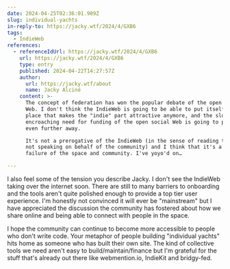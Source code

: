 ```yaml
---
date: 2024-04-25T02:36:01.909Z
slug: individual-yachts
in-reply-to: https://jacky.wtf/2024/4/GXB6
tags:
  - IndieWeb
references:
  - referenceIdUrl: https://jacky.wtf/2024/4/GXB6
    url: https://jacky.wtf/2024/4/GXB6
    type: entry
    published: 2024-04-22T14:27:57Z
    author:
      url: https://jacky.wtf/about
      name: Jacky Alciné
    content: >-
      The concept of federation has won the popular debate of the open social
      Web. I don't think the IndieWeb is going to be able to put itself in a
      place that makes the "indie" part attractive anymore, and the slow
      encroaching need for funding of the open social Web is going to push that
      even further away.

      It's not a prerogative of the IndieWeb (in the sense of reading the Wiki,
      not speaking on behalf of the community) and I think that it's a routine
      failure of the space and community. I've yoyo'd on…

---
```


I also feel some of the tension you describe Jacky. I don't see the IndieWeb taking over the internet soon. There are still to many barriers to onboarding and the tools aren't quite polished enough to provide a top tier user experience. I'm honestly not convinced it will ever be "mainstream" but I have appreciated the discussion the community has fostered about how we share online and being able to connect with people in the space.

I hope the community can continue to become more accessible to people who don't write code. Your metaphor of people building "individual yachts" hits home as someone who has built their own site. The kind of collective tools we need aren't easy to build/maintain/finance but I'm grateful for the stuff that's already out there like webmention.io, IndieKit and bridgy-fed. 
